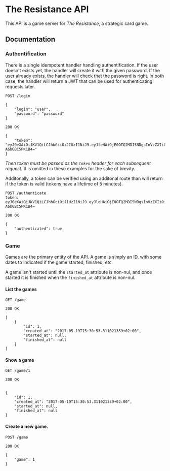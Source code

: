 # The Resistance API

This API is a game server for _The Resistance_, a strategic card game.

## Documentation

### Authentification

There is a single idempotent handler handling authentification. If the user
doesn't exists yet, the handler will create it with the given password. If the
user already exists, the handler will check that the password is right. In both
case, the handler will return a JWT that can be used for authenticating
requests later.

```
POST /login

{
    "login": "user",
    "password": "password"
}
```

```
200 OK

{
    "token": "eyJ0eXAiOiJKV1QiLCJhbGciOiJIUzI1NiJ9.eyJleHAiOjE0OTQ2MDI5NDgsInVzZXIiOiJlbHdpbmFyIn0=.xk_7Dz5wBhxNn_Eb08JVhSoXmIos74-A6bGBC5PK1B4="
}
```

*Then token must be passed as the `token` header for each subsequent request.*
It is omitted in these examples for the sake of brevity.

Additonally, a token can be verified using an additonal route than will return
if the token is valid (tokens have a lifetime of 5 minutes).

```
POST /authenticate
token: eyJ0eXAiOiJKV1QiLCJhbGciOiJIUzI1NiJ9.eyJleHAiOjE0OTQ2MDI5NDgsInVzZXIiOiJlbHdpbmFyIn0=.xk_7Dz5wBhxNn_Eb08JVhSoXmIos74-A6bGBC5PK1B4=
```

```
200 OK

{
    "authenticated": true
}
```

### Game

Games are the primary entity of the API. A game is simply an ID, with some dates to indicated if the game started, finished, etc.

A game isn't started until the `started_at` attribute is non-nul, and once started it is finished when the `finished_at` attribute is non-nul.

#### List the games

```
GET /game
```

```
200 OK

[
    {
        "id": 1,
        "created_at": "2017-05-19T15:30:53.311021359+02:00",
        "started_at": null,
        "finished_at": null
    }
]
```

#### Show a game

```
GET /game/1
```

```
200 OK


{
    "id": 1,
    "created_at": "2017-05-19T15:30:53.311021359+02:00",
    "started_at": null,
    "finished_at": null
}
```
#### Create a new game.

```
POST /game
```

```
200 OK

{
    "game": 1
}
```
